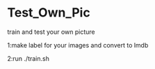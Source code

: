 # Test_Own_Pic
train and test your own picture

1:make label for your images and convert to lmdb

2:run ./train.sh
